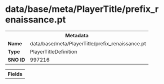 <h1>data/base/meta/PlayerTitle/prefix_renaissance.pt</h1><table><tr><th colspan="100%">Metadata</th></tr><tr><td><b>Name</b></td><td>data/base/meta/PlayerTitle/prefix_renaissance.pt</td></tr><tr><td><b>Type</b></td><td>PlayerTitleDefinition</td></tr><tr><td><b>SNO ID</b></td><td>997216</td></tr></table>

<table><tr><th colspan="100%">Fields</th></tr></table>


